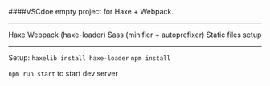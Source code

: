 ####VSCdoe empty project for Haxe + Webpack.

---

Haxe
Webpack (haxe-loader)
Sass (minifier + autoprefixer)
Static files setup

---

Setup:
`haxelib install haxe-loader`
`npm install`

`npm run start` to start dev server
